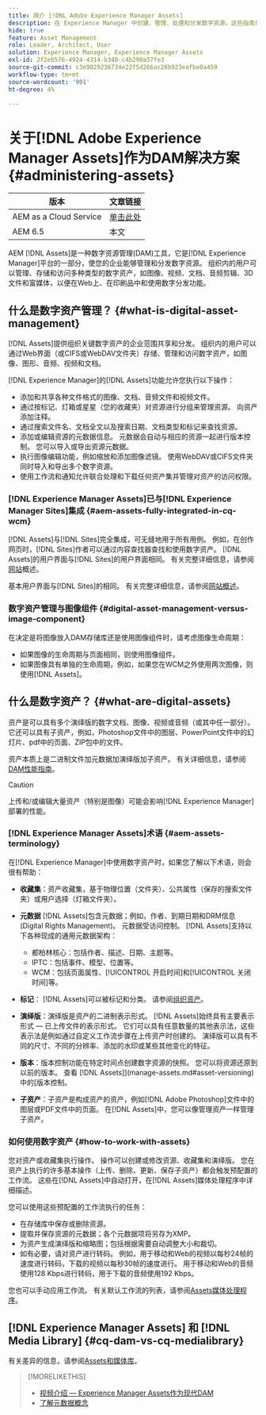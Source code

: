 ```yaml
---
title: 简介 [!DNL Adobe Experience Manager Assets]
description: 在 Experience Manager 中创建、管理、处理和分发数字资源。这些指南介绍了最佳实践、辅助功能以及如何使用 AEM 6.5 资源。
hide: true
feature: Asset Management
role: Leader, Architect, User
solution: Experience Manager, Experience Manager Assets
exl-id: 2f2eb576-4924-4314-b348-c4b290a57fe3
source-git-commit: c3e9029236734e22f5d266ac26b923eafbe0a459
workflow-type: tm+mt
source-wordcount: '901'
ht-degree: 4%

---
```


# 关于[!DNL Adobe Experience Manager Assets]作为DAM解决方案 {#administering-assets}

| 版本 | 文章链接 |
| -------- | ---------------------------- |
| AEM as a Cloud Service | [单击此处](https://experienceleague.adobe.com/zh-hans/docs/experience-manager-cloud-service/content/assets/overview) |
| AEM 6.5 | 本文 |

AEM [!DNL Assets]是一种数字资源管理(DAM)工具，它是[!DNL Experience Manager]平台的一部分，使您的企业能够管理和分发数字资源。 组织内的用户可以管理、存储和访问多种类型的数字资产，如图像、视频、文档、音频剪辑、3D文件和富媒体，以便在Web上、在印刷品中和使用数字分发功能。

## 什么是数字资产管理？ {#what-is-digital-asset-management}

[!DNL Assets]提供组织关键数字资产的企业范围共享和分发。 组织内的用户可以通过Web界面（或CIFS或WebDAV文件夹）存储、管理和访问数字资产，如图像、图形、音频、视频和文档。

[!DNL Experience Manager]的[!DNL Assets]功能允许您执行以下操作：

* 添加和共享各种文件格式的图像、文档、音频文件和视频文件。
* 通过按标记、灯箱或星星（您的收藏夹）对资源进行分组来管理资源。 向资产添加注释。
* 通过搜索文件名、文档全文以及搜索日期、文档类型和标记来查找资源。
* 添加或编辑资源的元数据信息。 元数据会自动与相应的资源一起进行版本控制。 您可以导入或导出资源元数据。
* 执行图像编辑功能，例如缩放和添加图像滤镜。 使用WebDAV或CIFS文件夹同时导入和导出多个数字资源。
* 使用工作流和通知允许联合处理和下载任何资产集并管理对资产的访问权限。

### [!DNL Experience Manager Assets]已与[!DNL Experience Manager Sites]集成 {#aem-assets-fully-integrated-in-cq-wcm}

[!DNL Assets]与[!DNL Sites]完全集成，可无缝地用于所有用例。 例如，在创作网页时，[!DNL Sites]作者可以通过内容查找器查找和使用数字资产。 [!DNL Assets]的用户界面与[!DNL Sites]的用户界面相同。 有关完整详细信息，请参阅[网站](/help/sites-authoring/page-authoring.md)概述。

基本用户界面与[!DNL Sites]的相同。 有关完整详细信息，请参阅[网站概述](/help/sites-authoring/page-authoring.md)。

### 数字资产管理与图像组件 {#digital-asset-management-versus-image-component}

在决定是将图像放入DAM存储库还是使用图像组件时，请考虑图像生命周期：

* 如果图像的生命周期与页面相同，则使用图像组件。
* 如果图像具有单独的生命周期，例如，如果您在WCM之外使用两次图像，则使用[!DNL Assets]。

## 什么是数字资产？ {#what-are-digital-assets}

资产是可以具有多个演绎版的数字文档、图像、视频或音频（或其中任一部分）。 它还可以具有子资产，例如，Photoshop文件中的图层、PowerPoint文件中的幻灯片、pdf中的页面、ZIP包中的文件。

资产本质上是二进制文件加元数据加演绎版加子资产。 有关详细信息，请参阅[DAM性能指南](/help/sites-deploying/assets-performance-sizing.md)。

>[!CAUTION]
>
>上传和/或编辑大量资产（特别是图像）可能会影响[!DNL Experience Manager]部署的性能。

### [!DNL Experience Manager Assets]术语 {#aem-assets-terminology}

在[!DNL Experience Manager]中使用数字资产时，如果您了解以下术语，则会很有帮助：

* **收藏集**：资产收藏集，基于物理位置（文件夹）、公共属性（保存的搜索文件夹）或用户选择（灯箱文件夹）。

* **元数据** [!DNL Assets]包含元数据；例如，作者、到期日期和DRM信息(Digital Rights Management)。 元数据受访问控制。 [!DNL Assets]支持以下各种现成的通用元数据架构：

   * 都柏林核心：包括作者、描述、日期、主题等。
   * IPTC：包括事件、模型、位置等。
   * WCM：包括页面属性、[!UICONTROL 开启时间]和[!UICONTROL 关闭时间]等。

* **标记**： [!DNL Assets]可以被标记和分类。 请参阅[组织资产](/help/assets/organize-assets.md)。

* **演绎版**：演绎版是资产的二进制表示形式。 [!DNL Assets]始终具有主要表示形式 — 已上传文件的表示形式。 它们可以具有任意数量的其他表示法，这些表示法是例如通过自定义工作流步骤在上传资产时创建的。 演绎版可以具有不同的尺寸、不同的分辨率、添加的水印或某些其他变化的特征。

* **版本**：版本控制功能在特定时间点创建数字资源的快照。 您可以将资源还原到以前的版本。 查看 [!DNL Assets]](manage-assets.md#asset-versioning)中的[版本控制。

* **子资产**：子资产是构成资产的资产，例如[!DNL Adobe Photoshop]文件中的图层或PDF文件中的页面。 在[!DNL Assets]中，您可以像管理资产一样管理子资产。

### 如何使用数字资产 {#how-to-work-with-assets}

您对资产或收藏集执行操作。 操作可以创建或修改资源、收藏集和演绎版。 您在资产上执行的许多基本操作（上传、删除、更新、保存子资产）都会触发预配置的工作流。 这些在[!DNL Assets]中自动打开，在[!DNL Assets]媒体处理程序中详细描述。

您可以使用这些预配置的工作流执行的任务：

* 在存储库中保存或删除资源。
* 提取并保存资源的元数据；各个元数据项将另存为XMP。
* 为资产生成演绎版和缩略图；包括根据需要自动调整大小和裁切。
* 如有必要，请对资产进行转码。 例如，用于移动和Web的视频以每秒24帧的速度进行转码，下载的视频以每秒30帧的速度进行。 用于移动和Web的音频使用128 Kbps进行转码，用于下载的音频使用192 Kbps。

您也可以手动应用工作流。 有关默认工作流的列表，请参阅[Assets媒体处理程序](media-handlers.md)。

## [!DNL Experience Manager Assets] 和 [!DNL Media Library] {#cq-dam-vs-cq-medialibrary}

有关差异的信息，请参阅[Assets和媒体库](medialibrary.md)。

>[!MORELIKETHIS]
>
>* [视频介绍 — Experience Manager Assets作为现代DAM](https://www.youtube.com/watch?v=PBwQqZgC-yo)
>* [了解元数据概念](/help/assets/metadata-concepts.md)
